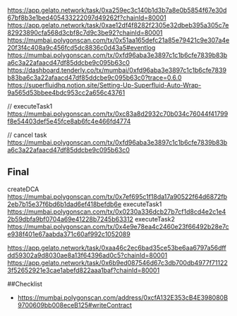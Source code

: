 https://app.gelato.network/task/0xa259ec3c140b1d3b7a8e0b5854f67e30d67bf8b3e1bed405433222097d49262f?chainId=80001
https://app.gelato.network/task/0xae12df4f8282f2305e32dbeb395a305c7e82923890cfa568d3cbf8c7d9c3be92?chainId=80001
https://mumbai.polygonscan.com/tx/0x51aa165defc21a85e79421c9e307a4e20f3f4c408a9c456fcd5dc8836c0d43a5#eventlog
https://mumbai.polygonscan.com/tx/0xfd96aba3e3897c1c1b6cfe7839b83ba6c3a22afaacd47df85ddcbe9c095b63c0
https://dashboard.tenderly.co/tx/mumbai/0xfd96aba3e3897c1c1b6cfe7839b83ba6c3a22afaacd47df85ddcbe9c095b63c0?trace=0.6.0
https://superfluidhq.notion.site/Setting-Up-Superfluid-Auto-Wrap-9a565d53bbee4bdc953cc2a656c43761

// executeTask1
https://mumbai.polygonscan.com/tx/0xc83a8d2932c70b034c76044f41799f8e54403def5e45fce8ab6fc4e466fd4774

// cancel task
https://mumbai.polygonscan.com/tx/0xfd96aba3e3897c1c1b6cfe7839b83ba6c3a22afaacd47df85ddcbe9c095b63c0

## Final

createDCA
https://mumbai.polygonscan.com/tx/0x7ef695c1f18da17a90522f64d6872fb2eb7b15e37f6bd6b1dad6ef418befdb6e
executeTask1
https://mumbai.polygonscan.com/tx/0x0230a336dcb27b7cf1d8cd4e2c1e42b59dbfa9bf0704a69e41228b7245b63312
executeTask2
https://mumbai.polygonscan.com/tx/0x4e9e78ea4c2460e23f66492b28e7ce938f401e67aabda371c60af992c1052089

https://app.gelato.network/task/0xaa46c2ec6bad35ce53be6aa6797a56dffdd59302a9d8030ae8a13f64396ad0c5?chainId=80001
https://app.gelato.network/task/0x6b9ed087546d67c3db700db4977f711223f52652921e3cae1abefd822aaa1baf?chainId=80001

##Checklist

- https://mumbai.polygonscan.com/address/0xcfA132E353cB4E398080B9700609bb008eceB125#writeContract

